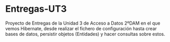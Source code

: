 # Entregas-UT3 

Proyecto de Entregas de la Unidad 3 de Acceso a Datos 2ºDAM en el que vemos Hibernate, desde realizar el fichero de configuración hasta crear bases de datos, persistir objetos (Entidades) y hacer consultas sobre estos. 
